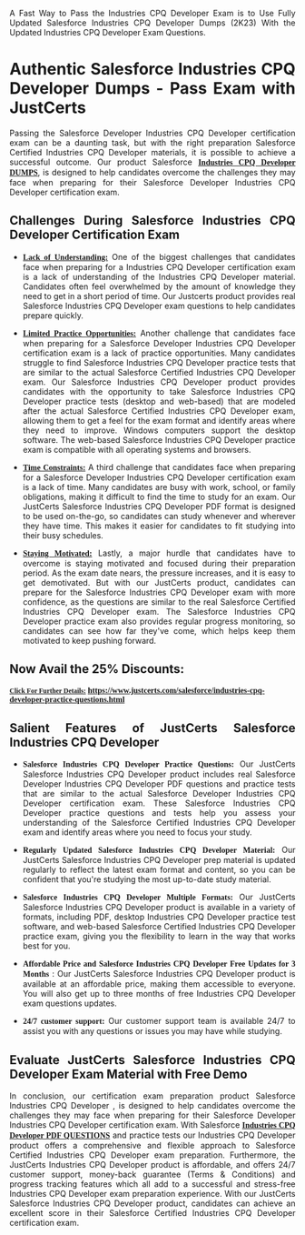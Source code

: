 <p dir="auto" style="text-align: justify;">A Fast Way to Pass the Industries CPQ Developer Exam is to Use Fully Updated Salesforce Industries CPQ Developer Dumps (2K23) With the Updated Industries CPQ Developer Exam Questions.</p>

<h1 style="text-align: justify;"><strong>Authentic Salesforce Industries CPQ Developer Dumps - Pass Exam with JustCerts</strong></h1>

<p style="text-align: justify;">Passing the Salesforce Developer Industries CPQ Developer certification exam can be a daunting task, but with the right preparation Salesforce Certified Industries CPQ Developer materials, it is possible to achieve a successful outcome. Our product Salesforce <strong><a href="https://www.justcerts.com/salesforce/industries-cpq-developer-practice-questions.html"><span style="font-family:Georgia,serif;"><u>Industries CPQ Developer DUMPS</u></span></a></strong>, is designed to help candidates overcome the challenges they may face when preparing for their Salesforce Developer Industries CPQ Developer certification exam.</p>

<h2 style="text-align: justify;"><strong>Challenges During Salesforce Industries CPQ Developer Certification Exam</strong></h2>

<ul>
	<li style="text-align: justify;"><u><span style="font-family:Georgia,serif;"><strong>Lack of Understanding:</strong></span></u> One of the biggest challenges that candidates face when preparing for a Industries CPQ Developer certification exam is a lack of understanding of the Industries CPQ Developer material. Candidates often feel overwhelmed by the amount of knowledge they need to get in a short period of time. Our Justcerts product provides real Salesforce Industries CPQ Developer exam questions to help candidates prepare quickly.</li>
</ul>

<ul>
	<li style="text-align: justify;"><u><span style="font-family:Georgia,serif;"><strong>Limited Practice Opportunities:</strong></span></u> Another challenge that candidates face when preparing for a Salesforce Developer Industries CPQ Developer certification exam is a lack of practice opportunities. Many candidates struggle to find Salesforce Industries CPQ Developer practice tests that are similar to the actual Salesforce Certified Industries CPQ Developer exam. Our Salesforce Industries CPQ Developer product provides candidates with the opportunity to take Salesforce Industries CPQ Developer practice tests (desktop and web-based) that are modeled after the actual Salesforce Certified Industries CPQ Developer exam, allowing them to get a feel for the exam format and identify areas where they need to improve. Windows computers support the desktop software. The web-based Salesforce Industries CPQ Developer practice exam is compatible with all operating systems and browsers.</li>
</ul>

<ul>
	<li style="text-align: justify;"><u><span style="font-family:Georgia,serif;"><strong>Time Constraints:</strong></span></u> A third challenge that candidates face when preparing for a Salesforce Developer Industries CPQ Developer certification exam is a lack of time. Many candidates are busy with work, school, or family obligations, making it difficult to find the time to study for an exam. Our JustCerts Salesforce Industries CPQ Developer PDF format is designed to be used on-the-go, so candidates can study whenever and wherever they have time. This makes it easier for candidates to fit studying into their busy schedules.</li>
</ul>

<ul>
	<li style="text-align: justify;"><u><span style="font-family:Georgia,serif;"><strong>Staying Motivated:</strong></span></u> Lastly, a major hurdle that candidates have to overcome is staying motivated and focused during their preparation period. As the exam date nears, the pressure increases, and it is easy to get demotivated. But with our JustCerts product, candidates can prepare for the Salesforce Industries CPQ Developer exam with more confidence, as the questions are similar to the real Salesforce Certified Industries CPQ Developer exam. The Salesforce Industries CPQ Developer practice exam also provides regular progress monitoring, so candidates can see how far they&#39;ve come, which helps keep them motivated to keep pushing forward.</li>
</ul>

<h2 style="text-align: justify;"><strong>Now Avail the 25% Discounts:</strong></h2>

<p><span style="font-size:12px;"><u><span style="font-family:Georgia,serif;"><strong>Click For Further Details:</strong></span></u></span><span style="font-size:14px;"><span style="font-family:Georgia,serif;"><strong> <a href="https://www.justcerts.com/salesforce/industries-cpq-developer-practice-questions.html">https://www.justcerts.com/salesforce/industries-cpq-developer-practice-questions.html</a></strong></span></span></p>

<h2 style="text-align: justify;"><strong>Salient Features of JustCerts Salesforce Industries CPQ Developer</strong></h2>

<ul>
	<li style="text-align: justify;"><span style="font-family:Georgia,serif;"><strong>Salesforce Industries CPQ Developer Practice Questions:</strong></span> Our JustCerts Salesforce Industries CPQ Developer product includes real Salesforce Developer Industries CPQ Developer PDF questions and practice tests that are similar to the actual Salesforce Developer Industries CPQ Developer certification exam. These Salesforce Industries CPQ Developer practice questions and tests help you assess your understanding of the Salesforce Certified Industries CPQ Developer exam and identify areas where you need to focus your study.</li>
</ul>

<ul>
	<li style="text-align: justify;"><span style="font-family:Georgia,serif;"><strong>Regularly Updated Salesforce Industries CPQ Developer Material:</strong></span> Our JustCerts Salesforce Industries CPQ Developer prep material is updated regularly to reflect the latest exam format and content, so you can be confident that you&#39;re studying the most up-to-date study material.</li>
</ul>

<ul>
	<li style="text-align: justify;"><span style="font-family:Georgia,serif;"><strong>Salesforce Industries CPQ Developer Multiple Formats:</strong></span> Our JustCerts Salesforce Industries CPQ Developer product is available in a variety of formats, including PDF, desktop Industries CPQ Developer practice test software, and web-based Salesforce Certified Industries CPQ Developer practice exam, giving you the flexibility to learn in the way that works best for you.</li>
</ul>

<ul>
	<li style="text-align: justify;"><span style="font-family:Georgia,serif;"><strong>Affordable Price and Salesforce Industries CPQ Developer Free Updates for 3 Months</strong></span> : Our JustCerts Salesforce Industries CPQ Developer product is available at an affordable price, making them accessible to everyone. You will also get up to three months of free Industries CPQ Developer exam questions updates.</li>
</ul>

<ul>
	<li style="text-align: justify;"><span style="font-family:Georgia,serif;"><strong>24/7 customer support:</strong></span> Our customer support team is available 24/7 to assist you with any questions or issues you may have while studying.</li>
</ul>

<h2 style="text-align: justify;"><strong>Evaluate JustCerts Salesforce Industries CPQ Developer Exam Material with Free Demo</strong></h2>

<p style="text-align: justify;">In conclusion, our certification exam preparation product Salesforce Industries CPQ Developer , is designed to help candidates overcome the challenges they may face when preparing for their Salesforce Developer Industries CPQ Developer certification exam. With Salesforce <a href="https://www.justcerts.com/salesforce/industries-cpq-developer-practice-questions.html"><u><strong><span style="font-family:Georgia,serif;">Industries CPQ Developer PDF QUESTIONS</span></strong></u></a> and practice tests our Industries CPQ Developer product offers a comprehensive and flexible approach to Salesforce Certified Industries CPQ Developer exam preparation. Furthermore, the JustCerts Industries CPQ Developer product is affordable, and offers 24/7 customer support, money-back guarantee (Terms &amp; Conditions) and progress tracking features which all add to a successful and stress-free Industries CPQ Developer exam preparation experience. With our JustCerts Salesforce Industries CPQ Developer product, candidates can achieve an excellent score in their Salesforce Certified Industries CPQ Developer certification exam.</p>
